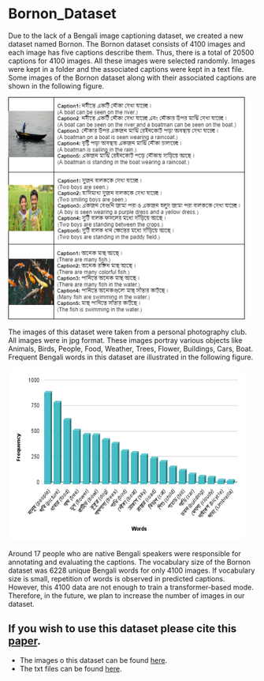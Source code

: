 # Bornon_Dataset

Due to the lack of a Bengali image captioning dataset, we created a new dataset named Bornon. The Bornon dataset consists of 4100 images and each image has five captions describe them. Thus, there is a total of 20500 captions for 4100 images. All these images were selected randomly. Images were kept in a folder and the associated captions were kept in a text file. Some images of the Bornon dataset along with their associated captions are shown in the following figure.

<img src="image/bornondatasetnew.png" width="480" height="450">

The images of this dataset were taken from a personal photography club. All images were in jpg format. These images portray various objects like Animals, Birds, People, Food, Weather, Trees, Flower, Buildings, Cars, Boat. Frequent Bengali words in this dataset are illustrated in the following figure.

<img src="image/chartBornon.png" width="480" height="350">

Around 17 people who are native Bengali speakers were responsible for annotating and evaluating the captions. The vocabulary size of the Bornon dataset was 6228 unique Bengali words for only 4100 images. If vocabulary size is small, repetition of words is observed in predicted captions. However, this 4100 data are not enough to train a transformer-based mode. Therefore, in the future, we plan to increase the number of images in our dataset.

## If you wish to use this dataset please cite this <a href="Houses_with_Lighting_CameraMovement_Texture/visualization.pdf">paper</a>.
* The images o this dataset can be found <a href="https://drive.google.com/drive/folders/1FWR4RhzxRooiCMmpdfFDM592hHWpYy4c?usp=sharing">here</a>.
* The txt files can be found <a href="textFile/">here</a>.
